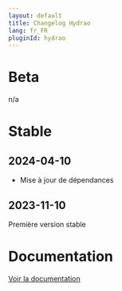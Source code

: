```yaml
---
layout: default
title: Changelog Hydrao
lang: fr_FR
pluginId: hydrao
---
```


# Beta

n/a

# Stable

## 2024-04-10

- Mise à jour de dépendances

## 2023-11-10

Première version stable

# Documentation

[Voir la documentation]({{site.baseurl}}/{{page.pluginId}}/{{page.lang}})
